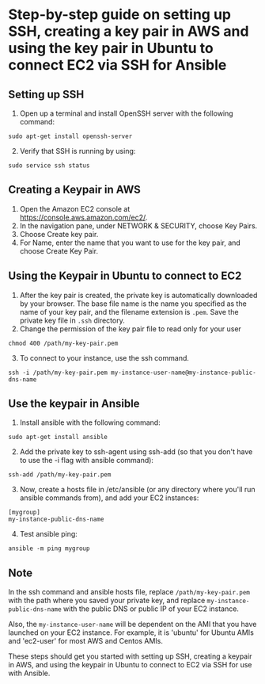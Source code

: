
# Step-by-step guide on setting up SSH, creating a key pair in AWS and using the key pair in Ubuntu to connect EC2 via SSH for Ansible 

## Setting up SSH
1. Open up a terminal and install OpenSSH server with the following command:
```
sudo apt-get install openssh-server
```
2. Verify that SSH is running by using:
```
sudo service ssh status
```

## Creating a Keypair in AWS
1. Open the Amazon EC2 console at https://console.aws.amazon.com/ec2/.
2. In the navigation pane, under NETWORK & SECURITY, choose Key Pairs.
3. Choose Create key pair.
4. For Name, enter the name that you want to use for the key pair, and choose Create Key Pair.

## Using the Keypair in Ubuntu to connect to EC2
1. After the key pair is created, the private key is automatically downloaded by your browser. The base file name is the name you specified as the name of your key pair, and the filename extension is `.pem`. Save the private key file in `.ssh` directory.
2. Change the permission of the key pair file to read only for your user 
```
chmod 400 /path/my-key-pair.pem
```
3. To connect to your instance, use the ssh command.
```
ssh -i /path/my-key-pair.pem my-instance-user-name@my-instance-public-dns-name
```

## Use the keypair in Ansible
1. Install ansible with the following command:
```
sudo apt-get install ansible
```
2. Add the private key to ssh-agent using ssh-add (so that you don't have to use the -i flag with ansible command):
```
ssh-add /path/my-key-pair.pem
```
3. Now, create a hosts file in /etc/ansible (or any directory where you'll run ansible commands from), and add your EC2 instances:
```
[mygroup]
my-instance-public-dns-name
```
4. Test ansible ping:
```
ansible -m ping mygroup
```

## Note
In the ssh command and ansible hosts file, replace `/path/my-key-pair.pem` with the path where you saved your private key, and replace `my-instance-public-dns-name` with the public DNS or public IP of your EC2 instance.

Also, the `my-instance-user-name` will be dependent on the AMI that you have launched on your EC2 instance. For example, it is 'ubuntu' for Ubuntu AMIs and 'ec2-user' for most AWS and Centos AMIs.

These steps should get you started with setting up SSH, creating a keypair in AWS, and using the keypair in Ubuntu to connect to EC2 via SSH for use with Ansible.
